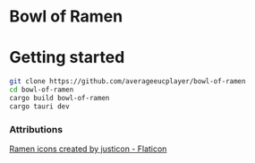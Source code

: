 # Bowl of Ramen



# Getting started

```bash
git clone https://github.com/averageeucplayer/bowl-of-ramen
cd bowl-of-ramen
cargo build bowl-of-ramen
cargo tauri dev
```

### Attributions

<a href="https://www.flaticon.com/free-icons/ramen" title="ramen icons">Ramen icons created by justicon - Flaticon</a>